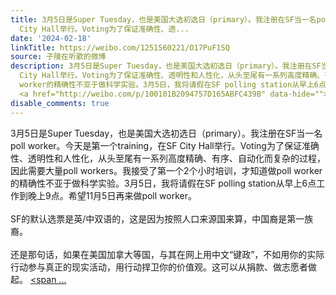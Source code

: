 ```yaml
---
title: 3月5日是Super Tuesday，也是美国大选初选日（primary）。我注册在SF当一名poll worker。今天是第一个training，在SF
  City Hall举行。Voting为了保证准确性、透...
date: '2024-02-18'
linkTitle: https://weibo.com/1251560221/O17PuF1SQ
source: 子陵在听歌的微博
description: 3月5日是Super Tuesday，也是美国大选初选日（primary）。我注册在SF当一名poll worker。今天是第一个training，在SF
  City Hall举行。Voting为了保证准确性、透明性和人性化，从头至尾有一系列高度精确、有序、自动化而复杂的过程，因此需要大量poll workers。我接受了第一个2个小时培训，才知道做poll
  worker的精确性不亚于做科学实验。3月5日，我将请假在SF polling station从早上6点工作到晚上9点。希望11月5日再来做poll worker。<br><br>SF的默认选票是英/中双语的，这是因为按照人口来源国来算，中国裔是第一族裔。<br><br>还是那句话，如果在美国加拿大等国，与其在网上用中文“键政”，不如用你的实际行动参与真正的现实活动，用行动捍卫你的价值观。这可以从捐款、做志愿者做起。
  <a href="http://weibo.com/p/100101B2094757D165ABFC439B" data-hide=""><span ...
disable_comments: true
---
```

3月5日是Super Tuesday，也是美国大选初选日（primary）。我注册在SF当一名poll worker。今天是第一个training，在SF City Hall举行。Voting为了保证准确性、透明性和人性化，从头至尾有一系列高度精确、有序、自动化而复杂的过程，因此需要大量poll workers。我接受了第一个2个小时培训，才知道做poll worker的精确性不亚于做科学实验。3月5日，我将请假在SF polling station从早上6点工作到晚上9点。希望11月5日再来做poll worker。<br><br>SF的默认选票是英/中双语的，这是因为按照人口来源国来算，中国裔是第一族裔。<br><br>还是那句话，如果在美国加拿大等国，与其在网上用中文“键政”，不如用你的实际行动参与真正的现实活动，用行动捍卫你的价值观。这可以从捐款、做志愿者做起。 <a href="http://weibo.com/p/100101B2094757D165ABFC439B" data-hide=""><span ...